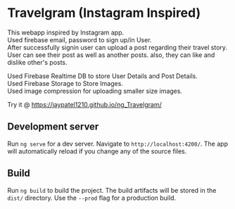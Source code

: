 # Travelgram (Instagram Inspired)

This webapp inspired by Instagram app.  
Used firebase email, password to sign up/in User.  
After successfully signin user can upload a post regarding their travel story. User can see their post as well as another posts. also, they can like and dislike other's posts.

Used Firebase Realtime DB to store User Details and Post Details.  
Used Firebase Storage to Store Images.  
Used image compression for uploading smaller size images.  

Try it @ https://jaypatel1210.github.io/ng_Travelgram/  

## Development server

Run `ng serve` for a dev server. Navigate to `http://localhost:4200/`. The app will automatically reload if you change any of the source files.

## Build

Run `ng build` to build the project. The build artifacts will be stored in the `dist/` directory. Use the `--prod` flag for a production build.
